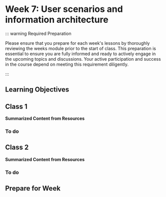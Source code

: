 # Week 7: User scenarios and information architecture

::: warning Required Preparation

Please ensure that you prepare for each week's lessons by thoroughly reviewing the weeks module prior to the start of class. This preparation is essential to ensure you are fully informed and ready to actively engage in the upcoming topics and discussions. Your active participation and success in the course depend on meeting this requirement diligently.

:::

## Learning Objectives

## Class 1

**Summarized Content from Resources**

### To do

## Class 2

**Summarized Content from Resources**

### To do

## Prepare for Week
